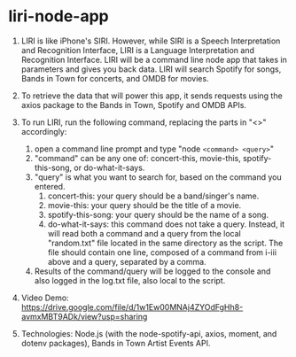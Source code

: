 # liri-node-app


1. LIRI is like iPhone's SIRI. However, while SIRI is a Speech Interpretation and Recognition Interface, LIRI is a Language Interpretation and Recognition Interface. LIRI will be a command line node app that takes in parameters and gives you back data. LIRI will search Spotify for songs, Bands in Town for concerts, and OMDB for movies.

2. To retrieve the data that will power this app, it sends requests using the axios package to the Bands in Town, Spotify and OMDB APIs. 

3. To run LIRI, run the following command, replacing the parts in "<>" accordingly:
    1. open a command line prompt and type "node `<command> <query>`"
    2. "command" can be any one of: concert-this, movie-this, spotify-this-song, or do-what-it-says.
    3. "query" is what you want to search for, based on the command you entered. 
        1. concert-this: your query should be a band/singer's name.
        2. movie-this: your query should be the title of a movie.
        3. spotify-this-song: your query should be the name of a song.
        4. do-what-it-says: this command does not take a query. Instead, it will read both a command and a query from the local "random.txt" file located in the same directory as the script. The file should contain one line, composed of a command from i-iii above and a query, separated by a comma.
    4. Results of the command/query will be logged to the console and also logged in the log.txt file, also local to the script. 

4. Video Demo: https://drive.google.com/file/d/1w1Ew00MNAj4ZYOdFgHh8-avmxMBT9ADk/view?usp=sharing

5. Technologies: Node.js (with the node-spotify-api, axios, moment, and dotenv packages), Bands in Town Artist Events API.

